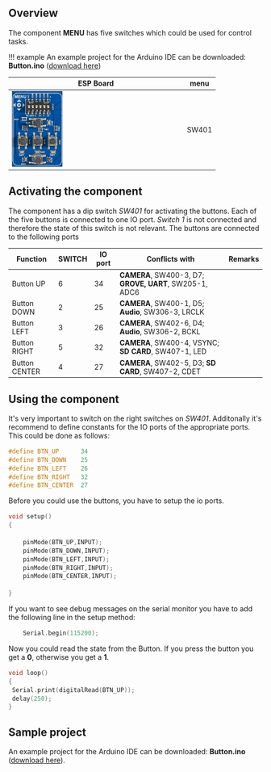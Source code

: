## Overview

The component **MENU** has five switches which could be used for control tasks.

!!! example
    An example project for the Arduino IDE can be downloaded: **Button.ino** ([download here](../../source/esp32/Buttons/Buttons.ino))

ESP Board | menu
--- | ---
<img src="/images/esp32/block_menu.png"  width="30%"> | SW401

## Activating the component
The component has a dip switch *SW401* for activating the buttons. Each of the five buttons is connected to one IO port. *Switch 1* is not connected and therefore the state of this switch is not relevant. The buttons are connected to the following ports

|Function|SWITCH|IO port|Conflicts with|Remarks|
|------------------|----------|----------|----------|----------|
|Button UP|6|34|**CAMERA**, SW400-3, D7; **GROVE, UART**, SW205-1, ADC6
|Button DOWN|2|25|**CAMERA**, SW400-1, D5; **Audio**, SW306-3, LRCLK
|Button LEFT|3|26|**CAMERA**, SW402-6, D4; **Audio**, SW306-2, BCKL
|Button RIGHT|5|32|**CAMERA**, SW400-4, VSYNC; **SD CARD**, SW407-1, LED
|Button CENTER|4|27|**CAMERA**, SW402-5, D3; **SD CARD**, SW407-2, CDET

## Using the component

It's very important to switch on the right switches on *SW401*. Additonally it's recommend to define constants for the IO ports of the appropriate ports. This could be done as follows:

```c
#define BTN_UP      34
#define BTN_DOWN    25
#define BTN_LEFT    26
#define BTN_RIGHT   32
#define BTN_CENTER  27
```

Before you could use the buttons, you have to setup the io ports.

```c
void setup()
{

    pinMode(BTN_UP,INPUT);
    pinMode(BTN_DOWN,INPUT);
    pinMode(BTN_LEFT,INPUT);
    pinMode(BTN_RIGHT,INPUT);
    pinMode(BTN_CENTER,INPUT);

}
```
If you want to see debug messages on the serial monitor you have to add the following line in the setup method:

```c
    Serial.begin(115200);
```

Now you could read the state from the Button. If you press the button you get a **0**, otherwise you get a **1**.

```c
void loop()
{
 Serial.print(digitalRead(BTN_UP));
 delay(250);
}
```

## Sample project

An example project for the Arduino IDE can be downloaded: **Button.ino** ([download here](../../source/esp32/Buttons/Buttons.ino)).
